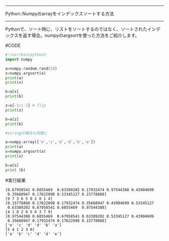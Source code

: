 


**************************************************


Python::Numpyのarrayをインデックスソートする方法


**************************************************


Pythonで、ソート時に、リストをソートするのではなく、ソートされたインデックスを返す場合。numpyのargsortを使った方法をご紹介します。

#CODE

```argsort.py
#!/usr/bin/python3
import numpy

a=numpy.random.rand(10)
x=numpy.argsort(a)
print(a)
print(x)

b=a[x]
print(b)

z=x[-1::-1] # flip
print(z)

b=a[z]
print(b)

#stringの場合も同様に

a=numpy.array(['e','c','d','d','b','a'])
print(a)
x=numpy.argsort(a)
print(x)

b=a[x]
print (b)

```

#実行結果

```
[0.67958541 0.6855469  0.63389202 0.17932474 0.97544388 0.43904699
 0.35668947 0.17622098 0.53345127 0.15778868]
[9 7 3 6 5 8 2 0 1 4]
[0.15778868 0.17622098 0.17932474 0.35668947 0.43904699 0.53345127
 0.63389202 0.67958541 0.6855469  0.97544388]
[4 1 0 2 8 5 6 3 7 9]
[0.97544388 0.6855469  0.67958541 0.63389202 0.53345127 0.43904699
 0.35668947 0.17932474 0.17622098 0.15778868]
['e' 'c' 'd' 'd' 'b' 'a']
[5 4 1 2 3 0]
['a' 'b' 'c' 'd' 'd' 'e']
```
